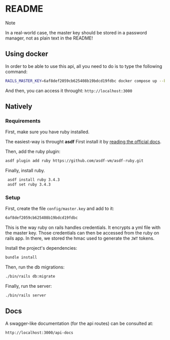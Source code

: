 # README

> [!NOTE]  
> In a real-world case, the master key should be stored in a password manager, not as plain text in the README!

## Using docker

In order to be able to use this api, all you need to do is to type the following command:

```sh
RAILS_MASTER_KEY=6af8def2059cb625408b19bdcd19fdbc docker compose up --build
```

And then, you can access it throught: `http://localhost:3000`

## Natively

### Requirements

First, make sure you have ruby installed.

The easiest-way is throught **asdf**
First install it by [reading the official docs](https://asdf-vm.com/guide/getting-started.html).

Then, add the ruby plugin:

```sh
asdf plugin add ruby https://github.com/asdf-vm/asdf-ruby.git
```

Finally, install ruby.

```sh
 asdf install ruby 3.4.3
 asdf set ruby 3.4.3
```

### Setup

First, create the file `config/master.key` and add to it:
```txt
6af8def2059cb625408b19bdcd19fdbc
```

This is the way ruby on rails handles credentials. It encrypts a yml file with the master key. Those credentials can then be accessed from the ruby on rails app. In there, we stored the hmac used to generate the `JWT` tokens.

Install the project's dependencies:

```sh
bundle install
```


Then, run the db migrations:

```sh
./bin/rails db:migrate
```

Finally, run the server:

```sh
./bin/rails server
```

## Docs

A swagger-like documentation (for the api routes) can be consulted at:

`http://localhost:3000/api-docs`